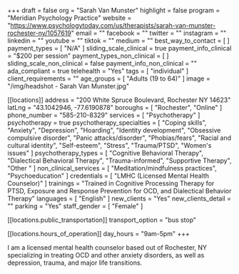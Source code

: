 +++
draft = false
org = "Sarah Van Munster"
highlight = false
program = "Meridian Psychology Practice"
website = "https://www.psychologytoday.com/us/therapists/sarah-van-munster-rochester-ny/1057619"
email = ""
facebook = ""
twitter = ""
instagram = ""
linkedin = ""
youtube = ""
tiktok = ""
medium = ""
best_way_to_contact = [ ]
payment_types = [ "N/A" ]
sliding_scale_clinical = true
payment_info_clinical = "$200 per session"
payment_types_non_clinical = [ ]
sliding_scale_non_clinical = false
payment_info_non_clinical = ""
ada_compliant = true
telehealth = "Yes"
tags = [ "individual" ]
client_requirements = ""
age_groups = [ "Adults (19 to 64)" ]
image = "/img/headshot - Sarah Van Munster.jpg"

[[locations]]
address = "200 White Spruce Boulevard, Rochester NY 14623"
latLng = "43.1042946, -77.6190878"
boroughs = [ "Rochester", "Online" ]
phone_number = "585-210-8329"
services = [ "Psychotherapy" ]
psychotherapy = true
psychotherapy_specialties = [
  "Coping skills",
  "Anxiety",
  "Depression",
  "Hoarding",
  "Identity development",
  "Obsessive compulsive disorder",
  "Panic attacks/disorder",
  "Phobias/fears",
  "Racial and cultural identity",
  "Self-esteem",
  "Stress",
  "Trauma/PTSD",
  "Women's issues"
]
psychotherapy_types = [
  "Cognitive Behavioral Therapy",
  "Dialectical Behavioral Therapy",
  "Trauma-informed",
  "Supportive Therapy",
  "Other "
]
non_clinical_services = [ "Meditation/mindfulness practices", "Psychoeducation" ]
credentials = [ "LMHC (Licensed Mental Health Counselor)" ]
trainings = "Trained in Cognitive Processing Therapy for PTSD, Exposure and Response Prevention for OCD, and Dialectical Behavior Therapy"
languages = [ "English" ]
new_clients = "Yes"
new_clients_detail = ""
parking = "Yes"
staff_gender = [ "Female" ]

  [[locations.public_transportation]]
  transport_option = "bus stop"

  [[locations.hours_of_operation]]
  day_hours = "9am-5pm"
+++

I am a licensed mental health counselor based out of Rochester, NY specializing in treating OCD and other anxiety disorders, as well as depression, trauma, and major life transitions.
